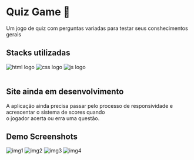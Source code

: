 # Quiz Game 📖

Um jogo de quiz com perguntas variadas para testar seus conshecimentos gerais 
## Stacks utilizadas


<div>
  
  <img alt="html logo" src="https://img.shields.io/badge/HTML5-E34F26?style=for-the-badge&logo=html5&logoColor=white" />
  <img alt="css logo" src="https://img.shields.io/badge/CSS3-1572B6?style=for-the-badge&logo=css3&logoColor=white" />
  <img alt="js logo" src="https://img.shields.io/badge/JavaScript-F7DF1E?style=for-the-badge&logo=javascript&logoColor=black" />
 
</div> <br>

 ## Site ainda em desenvolvimento 
  A aplicação ainda precisa passar pelo processo de responsividade e acrescentar o sistema de scores quando <br>
  o jogador acerta ou erra uma questão.

 ## Demo Screenshots




![img1](https://user-images.githubusercontent.com/94712001/169625864-c5b55f8f-f244-4af6-b61d-7fcc40b1fad9.jpg)
![img2](https://user-images.githubusercontent.com/94712001/169625865-1d129ad3-f43c-4171-a862-df0817e36cb3.jpg)
![img3](https://user-images.githubusercontent.com/94712001/169625866-c872a402-4c61-41a5-88b0-2dab6b343fdb.jpg)
![img4](https://user-images.githubusercontent.com/94712001/169625868-d3e88831-26b5-4362-9bef-d7c66a9b135f.jpg)

 
